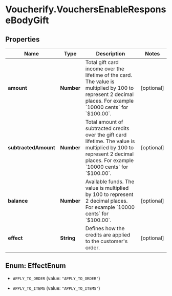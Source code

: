 # Voucherify.VouchersEnableResponseBodyGift

## Properties

Name | Type | Description | Notes
------------ | ------------- | ------------- | -------------
**amount** | **Number** | Total gift card income over the lifetime of the card. The value is multiplied by 100 to represent 2 decimal places. For example &#x60;10000 cents&#x60; for &#x60;$100.00&#x60;. | [optional] 
**subtractedAmount** | **Number** | Total amount of subtracted credits over the gift card lifetime. The value is multiplied by 100 to represent 2 decimal places. For example &#x60;10000 cents&#x60; for &#x60;$100.00&#x60;. | [optional] 
**balance** | **Number** | Available funds. The value is multiplied by 100 to represent 2 decimal places. For example &#x60;10000 cents&#x60; for &#x60;$100.00&#x60;. | [optional] 
**effect** | **String** | Defines how the credits are applied to the customer&#39;s order. | [optional] 



## Enum: EffectEnum


* `APPLY_TO_ORDER` (value: `"APPLY_TO_ORDER"`)

* `APPLY_TO_ITEMS` (value: `"APPLY_TO_ITEMS"`)




